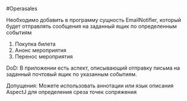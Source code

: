 #Operasales

Необходимо добавить в программу сущность EmailNotifier, который будет отправлять сообщения на заданный ящик по определенным событиям
1) Покупка билета
2) Анонс мероприятия
3) Перенос мероприятия

DoD: В приложении есть аспект, описывающий отправку письма на заданный почтовый ящик по указанным событиям.

Допущения: Можете использовать аннотации или язык описания AspectJ для определения среза точек сопряжения
